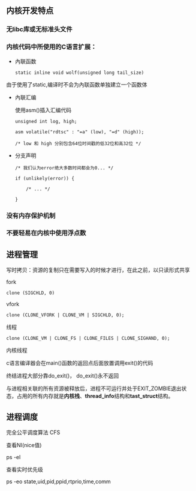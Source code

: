 ##                                        内核开发特点

### 无libc库或无标准头文件

### 内核代码中所使用的C语言扩展：

* 內联函数

  `static inline void wolf(unsigned long tail_size)`

由于使用了static,编译时不会为內联函数单独建立一个函数体

* 內联汇编

  使用asm()插入汇编代码

  ```
  unsigned int log, high;
  
  asm volatile("rdtsc" : "=a" (low), "=d" (high));
  
  /* low 和 high 分别包含64位时间戳的低32位和高32位 */
  ```

  

* 分支声明

  ```
  /* 我们认为error绝大多数时间都会为0... */
  
  if (unlikely(error)) {
  
  ​    /* ... */
  
  }
  ```

  

### 没有内存保护机制

### 不要轻易在内核中使用浮点数

## 进程管理

写时拷贝：资源的复制只在需要写入的时候才进行，在此之前，以只读形式共享

fork

`clone (SIGCHLD, 0)`

vfork

`clone (CLONE_VFORK | CLONE_VM | SIGCHLD, 0);`

线程

`clone (CLONE_VM | CLONE_FS | CLONE_FILES | CLONE_SIGHAND, 0);`



内核线程



c语言编译器会在main()函数的返回点后面放置调用exit()的代码

终结进程大部分靠do_exit()， do_exit()永不返回

与进程相关联的所有资源被释放后，进程不可运行并处于EXIT_ZOMBIE退出状态，占用的所有内存就是**内核栈**、**thread_info**结构和**tast_struct**结构。



## 进程调度

完全公平调度算法 CFS



查看NI(nice值)

ps -el 



查看实时优先级

ps -eo state,uid,pid,ppid,rtprio,time,comm